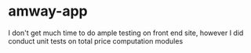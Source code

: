# amway-app

I don't get much time to do ample testing on front end site, however I did conduct unit tests on total price computation modules
